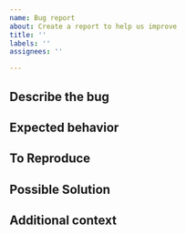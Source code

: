 ```yaml
---
name: Bug report
about: Create a report to help us improve
title: ''
labels: ''
assignees: ''

---
```


## **Describe the bug**

<!-- A clear and concise description of what the bug is. -->

## **Expected behavior**

<!-- A clear and concise description of what you expected to happen. -->

## **To Reproduce**

<!--
  Minimal reproducible code
  or describe steps to reproduce.
  Optional, but recommended.
-->

## **Possible Solution**

<!-- If you have suggestions on a fix for the bug  -->

## **Additional context**

<!-- Add any other context about the problem here. -->
